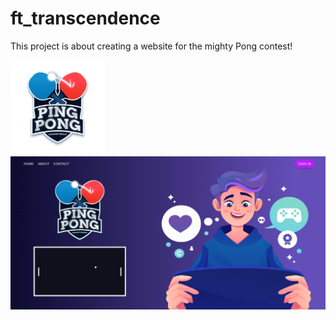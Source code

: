 # ft_transcendence
This project is about creating a website for the mighty Pong contest!


<img src="./shared/img/logo.png" style="height:30%;width:30%;"/>

<img src="./shared/img/cover.png"/>
